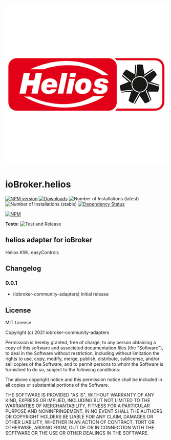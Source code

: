 ![Logo](admin/helios.png)
# ioBroker.helios

[![NPM version](https://img.shields.io/npm/v/iobroker.helios.svg)](https://www.npmjs.com/package/iobroker.helios)
[![Downloads](https://img.shields.io/npm/dm/iobroker.helios.svg)](https://www.npmjs.com/package/iobroker.helios)
![Number of Installations (latest)](https://iobroker.live/badges/helios-installed.svg)
![Number of Installations (stable)](https://iobroker.live/badges/helios-stable.svg)
[![Dependency Status](https://img.shields.io/david/iobroker-community-adapters/iobroker.helios.svg)](https://david-dm.org/iobroker-community-adapters/iobroker.helios)

[![NPM](https://nodei.co/npm/iobroker.helios.png?downloads=true)](https://nodei.co/npm/iobroker.helios/)

**Tests:** ![Test and Release](https://github.com/iobroker-community-adapters/ioBroker.helios/workflows/Test%20and%20Release/badge.svg)

## helios adapter for ioBroker

Helios KWL easyControls

## Changelog

### 0.0.1
* (iobroker-community-adapters) initial release

## License
MIT License

Copyright (c) 2021 iobroker-community-adapters

Permission is hereby granted, free of charge, to any person obtaining a copy
of this software and associated documentation files (the "Software"), to deal
in the Software without restriction, including without limitation the rights
to use, copy, modify, merge, publish, distribute, sublicense, and/or sell
copies of the Software, and to permit persons to whom the Software is
furnished to do so, subject to the following conditions:

The above copyright notice and this permission notice shall be included in all
copies or substantial portions of the Software.

THE SOFTWARE IS PROVIDED "AS IS", WITHOUT WARRANTY OF ANY KIND, EXPRESS OR
IMPLIED, INCLUDING BUT NOT LIMITED TO THE WARRANTIES OF MERCHANTABILITY,
FITNESS FOR A PARTICULAR PURPOSE AND NONINFRINGEMENT. IN NO EVENT SHALL THE
AUTHORS OR COPYRIGHT HOLDERS BE LIABLE FOR ANY CLAIM, DAMAGES OR OTHER
LIABILITY, WHETHER IN AN ACTION OF CONTRACT, TORT OR OTHERWISE, ARISING FROM,
OUT OF OR IN CONNECTION WITH THE SOFTWARE OR THE USE OR OTHER DEALINGS IN THE
SOFTWARE.